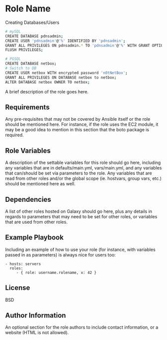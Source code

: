 Role Name
=========

Creating Databases/Users

```bash
# mySQL
CREATE DATABASE pdnsadmin;
CREATE USER 'pdnsadmin'@'%' IDENTIFIED BY 'pdnsadmin';
GRANT ALL PRIVILEGES ON pdnsadmin.* TO 'pdnsadmin'@'%' WITH GRANT OPTION;
FLUSH PRIVILEGES;
```

```bash
# PGSQL
CREATE DATABASE netbox;
# Switch to DB
CREATE USER netbox WITH encrypted password 'n0tNetBox';
GRANT ALL PRIVILEGES ON DATABASE netbox to netbox;
ALTER DATABASE netbox OWNER TO netbox;
```

A brief description of the role goes here.

Requirements
------------

Any pre-requisites that may not be covered by Ansible itself or the role should be mentioned here. For instance, if the role uses the EC2 module, it may be a good idea to mention in this section that the boto package is required.

Role Variables
--------------

A description of the settable variables for this role should go here, including any variables that are in defaults/main.yml, vars/main.yml, and any variables that can/should be set via parameters to the role. Any variables that are read from other roles and/or the global scope (ie. hostvars, group vars, etc.) should be mentioned here as well.

Dependencies
------------

A list of other roles hosted on Galaxy should go here, plus any details in regards to parameters that may need to be set for other roles, or variables that are used from other roles.

Example Playbook
----------------

Including an example of how to use your role (for instance, with variables passed in as parameters) is always nice for users too:

    - hosts: servers
      roles:
         - { role: username.rolename, x: 42 }

License
-------

BSD

Author Information
------------------

An optional section for the role authors to include contact information, or a website (HTML is not allowed).

